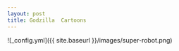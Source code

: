 ```yaml
---
layout: post
title: Godzilla  Cartoons
---
```


![_config.yml]({{ site.baseurl }}/images/super-robot.png)

